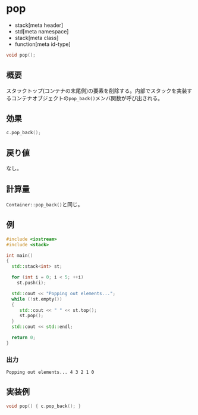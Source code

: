 # pop
* stack[meta header]
* std[meta namespace]
* stack[meta class]
* function[meta id-type]

```cpp
void pop();
```

## 概要
スタックトップ(コンテナの末尾側)の要素を削除する。内部でスタックを実装するコンテナオブジェクトの`pop_back()`メンバ関数が呼び出される。


## 効果
```cpp
c.pop_back();
```


## 戻り値
なし。


## 計算量
`Container::pop_back()`と同じ。


## 例
```cpp example
#include <iostream>
#include <stack>

int main()
{
  std::stack<int> st;

  for (int i = 0; i < 5; ++i)
    st.push(i);

  std::cout << "Popping out elements...";
  while (!st.empty())
  {
     std::cout << " " << st.top();
     st.pop();
  }
  std::cout << std::endl;

  return 0;
}
```

### 出力
```
Popping out elements... 4 3 2 1 0 
```

## 実装例
```cpp
void pop() { c.pop_back(); }
```
